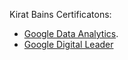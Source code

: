 Kirat Bains Certificatons:

- [Google Data Analytics](https://coursera.org/share/986cccaa4eb16791fbd5e4bbcfb6c317).
- [Google Digital Leader](https://www.credential.net/c8ebfec0-8126-49df-b76d-6cac5f5f8e6c)

